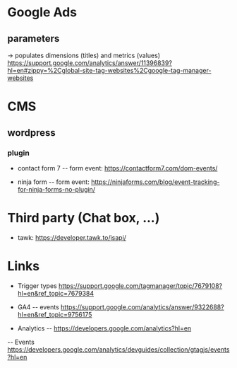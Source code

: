 # Google Ads

## parameters
-> populates dimensions (titles) and metrics (values)
https://support.google.com/analytics/answer/11396839?hl=en#zippy=%2Cglobal-site-tag-websites%2Cgoogle-tag-manager-websites


# CMS
## wordpress

### plugin
- contact form 7
-- form event: https://contactform7.com/dom-events/

- ninja form
-- form event: https://ninjaforms.com/blog/event-tracking-for-ninja-forms-no-plugin/

# Third party (Chat box, ...)
- tawk: https://developer.tawk.to/jsapi/

# Links
- Trigger types
https://support.google.com/tagmanager/topic/7679108?hl=en&ref_topic=7679384

- GA4
-- events
https://support.google.com/analytics/answer/9322688?hl=en&ref_topic=9756175

- Analytics
-- https://developers.google.com/analytics?hl=en

-- Events
https://developers.google.com/analytics/devguides/collection/gtagjs/events?hl=en